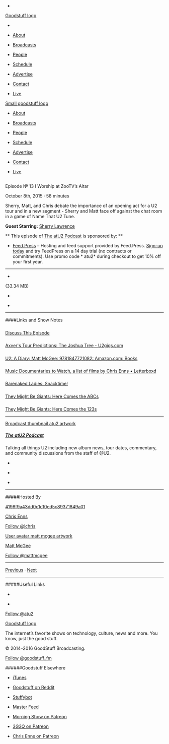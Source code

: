 

-
[Goodstuff logo](http://www.goodstuff.fm/)[](/assets/goodstuff_logo-17c1fe6f378352de5d7345f76152130b.svg)

-


-  [About](/about)

-  [Broadcasts](/broadcasts)

-  [People](/people)

-  [Schedule](/schedule)

-  [Advertise](/advertise)

-  [Contact](/contact)

-  [Live](/live)


[Small goodstuff logo](http://www.goodstuff.fm/)[](/assets/small_goodstuff_logo-bf032e72b9ec41494f4d90905f1ad619.svg)


-  [About](/about)

-  [Broadcasts](/broadcasts)

-  [People](/people)

-  [Schedule](/schedule)

-  [Advertise](/advertise)

-  [Contact](/contact)

-  [Live](/live)


##
Episode № 13
I Worship at ZooTV’s Altar


October 8th, 2015
·
58
minutes


Sherry, Matt, and Chris debate the importance of an opening act for a U2 tour and in a new segment - Sherry and Matt face off against the chat room in a game of Name That U2 Tune.


**Guest Starring:**
[Sherry Lawrence](/people/sherry-lawrence)


**
This episode of
[The atU2 Podcast](/atu2)
is sponsored by:
**


-  [Feed.Press](http://feed.press/atu2) – Hosting and feed support provided by Feed.Press.  [Sign-up today](http://feed.press/atu2) and try FeedPress on a 14 day trial (no contracts or commitments). Use promo code * atu2* during checkout to get 10% off your first year.


------------------------------


-
[](http://podcasts-1.feedpress.co/12572/atu2-13.mp3)(33.34 MB)

-
[](http://twitter.com/intent/tweet?text=The%20atU2%20Podcast%20%E2%84%96%2013%20on%20@goodstuff_fm%20-%20http://goodstuff.fm/atu2/13)

-
[](http://www.facebook.com/sharer/sharer.php?u=http://goodstuff.fm/atu2/13)


------------------------------


####Links and Show Notes

#####
[Discuss This Episode](https://www.reddit.com/r/Goodstuff_fm/comments/3nzd4g/the_atu2_podcast_13_i_worship_at_zootvs_altar/)


#####
[Axver's Tour Predictions: The Joshua Tree - U2gigs.com](http://www.u2gigs.com/article904.html)


#####
[U2: A Diary: Matt McGee: 9781847721082: Amazon.com: Books](http://www.amazon.com/U2-A-Diary-Matt-McGee/dp/1847721087)


#####
[‎Music Documentaries to Watch, a list of films by Chris Enns • Letterboxd](http://letterboxd.com/ichris/list/music-documentaries-to-watch/)


#####
[Barenaked Ladies: Snacktime!](https://geo.itunes.apple.com/ca/album/snacktime!/id693372520?at=10l4Ki&mt=1)


#####
[They Might Be Giants: Here Comes the ABCs](https://geo.itunes.apple.com/ca/album/here-come-the-abcs/id156094276?at=10l4Ki&mt=1)


#####
[They Might Be Giants: Here Comes the 123s](https://geo.itunes.apple.com/ca/album/here-come-123s-deluxe-edition/id273059040?at=10l4Ki&mt=1)


------------------------------


[Broadcast thumbnail atu2 artwork](/atu2)[](https://goodstuffs3.s3.amazonaws.com/uploads/broadcast/image/34/broadcast_thumbnail_atu2_artwork.png)

##### [The atU2 Podcast](/atu2)


Talking all things U2 including new album news, tour dates, commentary, and community discussions from the staff of @U2.

-
[](https://itunes.apple.com/ca/podcast/the-atu2-podcast/id1018994132?mt=2)

-
[](http://feeds.goodstuff.fm/atu2)

-
[](mailto:chris@goodstuff.fm?cc=sponsorship%40goodstuff.fm&subject=%5BGoodStuff%20FM%5D%20Sponsorship%20Inquiry%20for%20The%20atU2%20Podcast)


------------------------------


#####Hosted By


[4198f9a43dd0c1c10ed5c89371849a01](/people/chris-enns)[](http://gravatar.com/avatar/4198f9a43dd0c1c10ed5c89371849a01.png?s=300&r=pg)

[Chris Enns](/people/chris-enns)


[Follow @ichris](https://twitter.com/ichris)


[User avatar matt mcgee artwork](/people/matt-mcgee)[](https://goodstuffs3.s3.amazonaws.com/uploads/user/avatar/81/user_avatar_matt-mcgee_artwork.png)

[Matt McGee](/people/matt-mcgee)


[Follow @mattmcgee](https://twitter.com/mattmcgee)


------------------------------


[Previous](/atu2/12)
·
[Next](/atu2/14)


------------------------------


#####Useful Links

-
[](mailto:chris@goodstuff.fm?subject=%5BGoodstuff%20FM%5D%20Feedback%20for%20The%20atU2%20Podcast)

-
[Follow @atu2](https://twitter.com/atu2)


[Goodstuff logo](http://www.goodstuff.fm/)[](/assets/goodstuff_logo-17c1fe6f378352de5d7345f76152130b.svg)


The internet’s favorite shows on technology, culture, news and more. You know, just the good stuff.


© 2014–2016 GoodStuff Broadcasting.

[Follow @goodstuff_fm](https://twitter.com/goodstufffm)


######Goodstuff Elsewhere

-  [iTunes](https://itunes.apple.com/us/artist/goodstuff-fm/id843385597?mt=2)

-  [Goodstuff on Reddit](https://www.reddit.com/r/Goodstuff_fm/)

-  [Stuffybot](http://stuffybot.goodstuff.fm)

-  [Master Feed](/master/feed)

-  [Morning Show on Patreon](https://www.patreon.com/morningshow)

-  [3G3Q on Patreon](https://www.patreon.com/3g3q)

-  [Chris Enns on Patreon](https://www.patreon.com/ichris)
